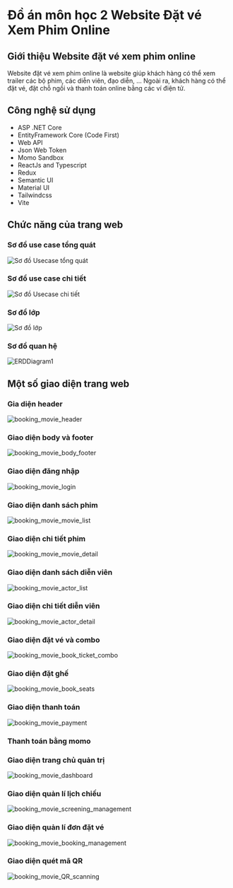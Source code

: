 # Đồ án môn học 2 Website Đặt vé Xem Phim Online
## Giới thiệu Website đặt vé xem phim online
Website đặt vé xem phim online là website giúp khách hàng có thể xem trailer các bộ phim, các diễn viên, đạo diễn, … Ngoài ra, khách hàng có thể đặt vé, đặt chỗ ngồi và thanh toán online bằng các ví điện tử.
## Công nghệ sử dụng
- ASP .NET Core
- EntityFramework Core (Code First)
- Web API
- Json Web Token
- Momo Sandbox
- ReactJs and Typescript
- Redux
- Semantic UI 
- Material UI
- Tailwindcss
- Vite
## Chức năng của trang web
### Sơ đồ use case tổng quát
![Sơ đồ Usecase tổng quát](https://user-images.githubusercontent.com/72030082/215483960-30f17604-e513-4c0a-a8b6-664f4e066c20.jpg)

### Sơ đồ use case chi tiết
![Sơ đồ Usecase chi tiết](https://user-images.githubusercontent.com/72030082/215484064-23b96afa-4ff7-4592-8a28-c250022e3852.jpg)

### Sơ đồ lớp
![Sơ đồ lớp](https://user-images.githubusercontent.com/72030082/215486548-c1d82067-0392-4dd7-874e-d5dbc3325e7a.jpg)

### Sơ đồ quan hệ
![ERDDiagram1](https://user-images.githubusercontent.com/72030082/215486578-b104a55f-ee88-4a6c-aee4-418e3cb9d09a.jpg)

## Một số giao diện trang web

### Gia diện header
![booking_movie_header](https://user-images.githubusercontent.com/72030082/215486610-d7f70194-2f1a-4f2d-a4e2-740c5ad5b338.png)

### Giao diện body và footer
![booking_movie_body_footer](https://user-images.githubusercontent.com/72030082/215486634-e13fbb12-65c1-41f6-b16f-365ba34b1e3e.png)

### Giao diện đăng nhập
![booking_movie_login](https://user-images.githubusercontent.com/72030082/215486649-6e97ebb6-a7da-4c85-a1b0-b334a9949eab.png)

### Giao diện danh sách phim
![booking_movie_movie_list](https://user-images.githubusercontent.com/72030082/215486674-464f9ae1-8183-455a-a5b7-4b8da2bfc2ae.png)

### Giao diện chi tiết phim
![booking_movie_movie_detail](https://user-images.githubusercontent.com/72030082/215486685-d70a1b65-c4b6-4d5f-9d74-301e00845d61.png)

### Giao diện danh sách diễn viên
![booking_movie_actor_list](https://user-images.githubusercontent.com/72030082/215486714-94a305ce-92a9-4685-8168-b88a7bbfa9dd.png)

### Giao diện chi tiết diễn viên
![booking_movie_actor_detail](https://user-images.githubusercontent.com/72030082/215486730-1f5778d8-29df-4802-9573-faa0bf49eefd.png)

### Giao diện đặt vé và combo
![booking_movie_book_ticket_combo](https://user-images.githubusercontent.com/72030082/215486747-2c83b28f-bebc-45d7-978a-fd09fe521a20.png)

### Giao diện đặt ghế
![booking_movie_book_seats](https://user-images.githubusercontent.com/72030082/215486773-edf1c9ed-fba8-4fbc-b0aa-90d298bd192d.png)

### Giao diện thanh toán
![booking_movie_payment](https://user-images.githubusercontent.com/72030082/215486824-d46ffd00-95b8-40cb-ab28-c87d3e5f9dd4.png)

### Thanh toán bằng momo

### Giao diện trang chủ quản trị
![booking_movie_dashboard](https://user-images.githubusercontent.com/72030082/215486888-bdf38106-6438-4ffa-928e-1f7fbb1813c0.png)

### Giao diện quản lí lịch chiếu
![booking_movie_screening_management](https://user-images.githubusercontent.com/72030082/215486860-719e6915-a0c1-47c3-b4fe-99e457027e61.png)

### Giao diện quản lí đơn đặt vé
![booking_movie_booking_management](https://user-images.githubusercontent.com/72030082/215486925-8e2055ff-efec-44e1-9b95-f148b097cc63.png)

### Giao diện quét mã QR
![booking_movie_QR_scanning](https://user-images.githubusercontent.com/72030082/215486907-fee1364c-562c-4744-b449-9dcd1a27ae51.png)
